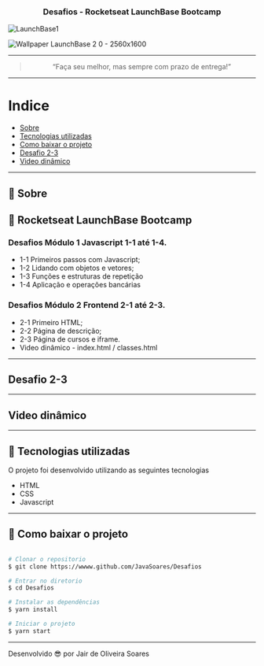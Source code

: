 <h3 align="center">
  Desafios - Rocketseat LaunchBase Bootcamp 
</h3>

![LaunchBase1](https://user-images.githubusercontent.com/64690628/87568202-a6ddb680-c69b-11ea-97f6-bc6e13fcb29a.png)

![Wallpaper LaunchBase 2 0 - 2560x1600](https://user-images.githubusercontent.com/64690628/87568539-2ff4ed80-c69c-11ea-8590-d71eed1318a6.png)

---
<blockquote align="center">“Faça seu melhor, mas sempre com prazo de entrega!”</blockquote>

---
# Indice

- [Sobre](#-sobre)
- [Tecnologias utilizadas](#-tecnologias-utilizadas)
- [Como baixar o projeto](#-como-baixar-o-projeto)
- [Desafio 2-3](#-desafio-2-3)
- [Video dinâmico](#-video-dinâmico)

---
## 📝 Sobre
## 🚀 Rocketseat LaunchBase Bootcamp
### Desafios Módulo 1 Javascript 1-1 até 1-4.
- 1-1 Primeiros passos com Javascript;
- 1-2 Lidando com objetos e vetores;
- 1-3 Funções e estruturas de repetição
- 1-4 Aplicação e operações bancárias

### Desafios Módulo 2 Frontend 2-1 até 2-3.
- 2-1 Primeiro HTML;
- 2-2 Página de descrição;
- 2-3 Página de cursos e iframe.
- Video dinâmico - index.html / classes.html

---
## Desafio 2-3

---
## Video dinâmico

---
## 🚀 Tecnologias utilizadas

O projeto foi desenvolvido utilizando as seguintes tecnologias

- HTML
- CSS
- Javascript

---
## 📁 Como baixar o projeto

```bash

# Clonar o repositorio
$ git clone https://wwww.github.com/JavaSoares/Desafios

# Entrar no diretorio 
$ cd Desafios

# Instalar as dependências
$ yarn install

# Iniciar o projeto
$ yarn start
```
---
Desenvolvido 😎 por Jair de Oliveira Soares
